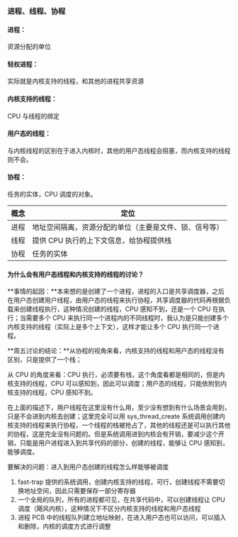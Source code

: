 ### 进程、线程、协程

#### 进程：

资源分配的单位

#### 轻权进程：

实际就是内核支持的线程，和其他的进程共享资源

#### 内核支持的线程：

CPU 与线程的绑定

#### 用户态的线程：

与内核线程的区别在于进入内核时，其他的用户态线程会阻塞，而内核支持的线程则不会。

#### 协程：

任务的实体，CPU 调度的对象。

| 概念 | 定位                                                   |
| ---- | ------------------------------------------------------ |
| 进程 | 地址空间隔离，资源分配的单位（主要是文件、锁、信号等） |
| 线程 | 提供 CPU 执行的上下文信息，给协程提供栈                |
| 协程 | 任务的实体                                             |



#### 为什么会有用户态线程和内核支持的线程的讨论？

**事情的起因：**本来想的是创建了一个进程，进程的入口是共享调度器，之后在用户态创建用户线程，由用户态的线程来执行协程，共享调度器的代码再根据负载来创建线程执行，这种情况创建的线程，CPU 感知不到，还是一个 CPU 在执行；当需要多个 CPU 来执行同一个进程内的不同线程时，我认为是只能创建多个内核支持的线程（实际上是多个上下文），这样才能让多个 CPU 执行同一个进程。

**周五讨论的结论：**从协程的视角来看，内核支持的线程和用户态的线程没有区别，只是提供了一个栈；

从 CPU 的角度来看：CPU 执行，必须要有栈，这个角度看都是相同的，但是内核支持的线程，CPU 可以感知到，因此可以调度；用户态的线程，只能依附到内核支持的线程，CPU 感知不到。

在上面的描述下，用户线程在这里没有什么用，至少没有想到有什么场景会用到，只是不会进到内核去创建；这里完全可以用 sys_thread_create 系统调用创建内核支持的线程来执行协程，一个线程的栈被抢占了，其他的线程还是可以执行其他的协程，这是完全没有问题的。但是系统调用进到内核会有开销，要减少这个开销，只能是用户进程进入到共享代码的部分，创建的线程，能够让 CPU 感知到，能够调度。

要解决的问题：进入到用户态创建的线程怎么样能够被调度

1. fast-trap 提供的系统调用，创建内核支持的线程，可行，创建线程不需要切换地址空间，因此只需要保存一部分寄存器
2. 一个全局的队列，所有的进程都可见，在共享代码中，可以创建线程让 CPU 调度（飓风内核），这种情况下不区分内核支持的线程和用户态线程
3. 进程 PCB 中的线程队列建立地址映射，在进入用户态也可以访问，可以插入和删除，内核的调度方式进行调整





